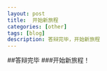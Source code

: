 ```yaml
---
layout: post
title:  开始新旅程
categories: [other]
tags: [blog]
description: 答辩完毕，开始新旅程
---
```


##答辩完毕
###开始新旅程！
